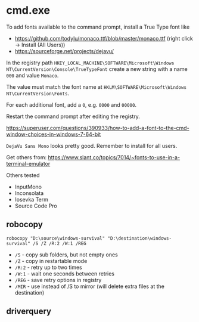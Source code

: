 # cmd.exe

To add fonts available to the command prompt, install a True Type font like

-   https://github.com/todylu/monaco.ttf/blob/master/monaco.ttf (right click -> Install (All Users))
-   https://sourceforge.net/projects/dejavu/

In the registry path `HKEY_LOCAL_MACHINE\SOFTWARE\Microsoft\Windows NT\CurrentVersion\Console\TrueTypeFont`
create a new string with a name `000` and value `Monaco`.

The value must match the font name at `HKLM\SOFTWARE\Microsoft\Windows NT\CurrentVersion\Fonts`.

For each additional font, add a `0`, e.g. `0000` and `00000`.

Restart the command prompt after editing the registry.

https://superuser.com/questions/390933/how-to-add-a-font-to-the-cmd-window-choices-in-windows-7-64-bit

`DejaVu Sans Mono` looks pretty good. Remember to install for all users.

Get others from: https://www.slant.co/topics/7014/~fonts-to-use-in-a-terminal-emulator

Others tested

-   InputMono
-   Inconsolata
-   Iosevka Term
-   Source Code Pro

## robocopy

```
robocopy "D:\source\windows-survival" "D:\destination\windows-survival" /S /Z /R:2 /W:1 /REG
```

-   `/S` - copy sub folders, but not empty ones
-   `/Z` - copy in restartable mode
-   `/R:2` - retry up to two times
-   `/W:1` - wait one seconds between retries
-   `/REG` - save retry options in registry
-   `/MIR` - use instead of /S to mirror (will delete extra files at the destination)

## driverquery
